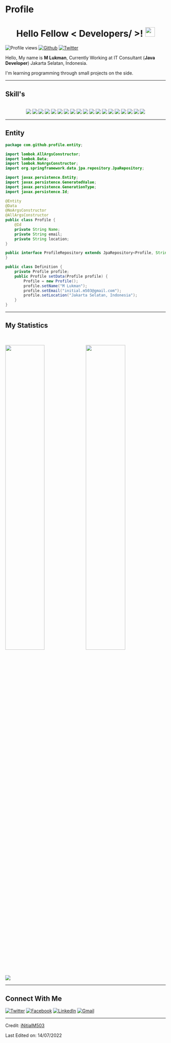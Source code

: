 # Profile

<h1 align="center">
  Hello Fellow < Developers/ >! <img src = "https://raw.githubusercontent.com/MartinHeinz/MartinHeinz/master/wave.gif" width = 30px>
</h1>

![Profile views](https://visitor-badge.glitch.me/badge?page_id=iNitialM503.iNitialM503)
[![Github](https://img.shields.io/github/followers/iNitialM503?label=Follow&style=social)](https://github.com/iNitialM503)
[![Twitter](https://img.shields.io/twitter/follow/initial_m503?style=social)](https://twitter.com/initial_m503)

Hello, My name is <strong>M Lukman</strong>, Currently Working at IT Consultant (<strong>Java Developer</strong>) Jakarta Selatan, Indonesia.

I'm learning programming through small projects on the side.

---

## Skill's

<p>
<div align="center">
<br>
  <img src="https://img.shields.io/badge/java-%23ED8B00.svg?style=for-the-badge&logo=java&logoColor=white">
  <img src="https://img.shields.io/badge/javascript-%23323330.svg?style=for-the-badge&logo=javascript&logoColor=%23F7DF1E">
  <img src="https://img.shields.io/badge/php-%23777BB4.svg?style=for-the-badge&logo=php&logoColor=white">
  <img src="https://img.shields.io/badge/Solidity-%23363636.svg?style=for-the-badge&logo=solidity&logoColor=white">
  <img src="https://img.shields.io/badge/typescript-%23007ACC.svg?style=for-the-badge&logo=typescript&logoColor=white">
  <img src="https://img.shields.io/badge/spring-%236DB33F.svg?style=for-the-badge&logo=spring&logoColor=white">
  <img src="https://img.shields.io/badge/redux-%23593d88.svg?style=for-the-badge&logo=redux&logoColor=white">
  <img src="https://img.shields.io/badge/nestjs-%23E0234E.svg?style=for-the-badge&logo=nestjs&logoColor=white">
  <img src="https://img.shields.io/badge/expo-1C1E24?style=for-the-badge&logo=expo&logoColor=#D04A37">
  <img src="https://img.shields.io/badge/express.js-%23404d59.svg?style=for-the-badge&logo=express&logoColor=%2361DAFB">
  <img src="https://img.shields.io/badge/Next-black?style=for-the-badge&logo=next.js&logoColor=white">
  <img src="https://img.shields.io/badge/react-%2320232a.svg?style=for-the-badge&logo=react&logoColor=%2361DAFB">
  <img src="https://img.shields.io/badge/react_native-%2320232a.svg?style=for-the-badge&logo=react&logoColor=%2361DAFB">
  <img src="https://img.shields.io/badge/MongoDB-%234ea94b.svg?style=for-the-badge&logo=mongodb&logoColor=white">
  <img src="https://img.shields.io/badge/mysql-%2300f.svg?style=for-the-badge&logo=mysql&logoColor=white">
  <img src="https://img.shields.io/badge/postgres-%23316192.svg?style=for-the-badge&logo=postgresql&logoColor=white">
  <img src="https://img.shields.io/badge/-ElasticSearch-005571?style=for-the-badge&logo=elasticsearch">
  <img src="https://img.shields.io/badge/docker-%230db7ed.svg?style=for-the-badge&logo=docker&logoColor=white">
  <img src="https://img.shields.io/badge/Android%20Studio-3DDC84.svg?style=for-the-badge&logo=android-studio&logoColor=white">
</div>
</p>

---

## Entity

```java
package com.github.profile.entity;

import lombok.AllArgsConstructor;
import lombok.Data;
import lombok.NoArgsConstructor;
import org.springframework.data.jpa.repository.JpaRepository;

import javax.persistence.Entity;
import javax.persistence.GeneratedValue;
import javax.persistence.GenerationType;
import javax.persistence.Id;

@Entity
@Data
@NoArgsConstructor
@AllArgsConstructor
public class Profile {
    @Id
    private String Name;
    private String email;
    private String location;
}

public interface ProfileRepository extends JpaRepository<Profile, String>{
}

public class Definition {
    private Profile profile;
    public Profile setData(Profile profile) {
        Profile = new Profile();
        profile.setName("M Lukman");
        profile.setEmail("initial.m503@gmail.com");
        profile.setLocation("Jakarta Selatan, Indonesia");
    }
}
```

---

## My Statistics

<br/>
<p align="left">
  <img width="49.5%" src="https://github-readme-stats.vercel.app/api?username=iNitialM503&show_icons=true&theme=gruvbox&hide_border=true" />
    <img width="49.5%" src="https://github-readme-streak-stats.herokuapp.com/?user=iNitialM503&theme=gruvbox&hide_border=true" />
</p>
<br>

![](https://github-readme-stats.vercel.app/api/top-langs/?username=iNitialM503&theme=radical&hide_border=false&include_all_commits=true&count_private=true&layout=compact)

---

## Connect With Me

[![Twitter](https://img.shields.io/badge/Twitter-%231DA1F2.svg?style=for-the-badge&logo=Twitter&logoColor=white)](https://twitter.com/initial_m503)
[![Facebook](https://img.shields.io/badge/Facebook-%231877F2.svg?style=for-the-badge&logo=Facebook&logoColor=white)](https://www.facebook.com/5t1ll4l1v3)
[![LinkedIn](https://img.shields.io/badge/linkedin-%230077B5.svg?style=for-the-badge&logo=linkedin&logoColor=white)](https://www.linkedin.com/in/intial-m503/)
[![Gmail](https://img.shields.io/badge/Gmail-D14836?style=for-the-badge&logo=gmail&logoColor=white)](mailto://initial.m503@gmail.com)

---

Credit: [iNitialM503](https://github.com/iNitialM503)

Last Edited on: 14/07/2022
